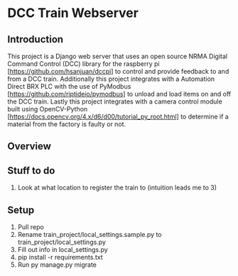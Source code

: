 # DCC Train Webserver

## Introduction
This project is a Django web server that uses an open source NRMA Digital Command Control (DCC) library for the raspberry pi [https://github.com/hsanjuan/dccpi] to control and provide feedback to and from a DCC train. Additionally this project integrates with a Automation Direct BRX PLC with the use of PyModbus [https://github.com/riptideio/pymodbus] to unload and load items on and off the DCC train. Lastly this project integrates with a camera control module built using OpenCV-Python [https://docs.opencv.org/4.x/d6/d00/tutorial_py_root.html] to determine if a material from the factory is faulty or not. 

## Overview


## Stuff to do
1. Look at what location to register the train to (intuition leads me to 3)

## Setup
1. Pull repo
2. Rename train_project/local_settings.sample.py to train_project/local_settings.py
3. Fill out info in local_settings.py
4. pip install -r requirements.txt
5. Run py manage.py migrate
